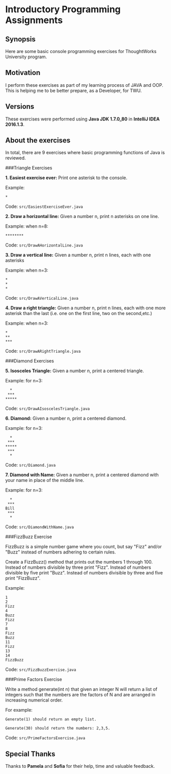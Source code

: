 Introductory Programming Assignments
======


## Synopsis

Here are some basic console programming exercises for ThoughtWorks University program. 

## Motivation

I perform these exercises as part of my learning process of JAVA and OOP. This is helping me to be better prepare, as a Developer, for TWU.


## Versions

These exercises were performed using **Java JDK 1.7.0_80** in **IntelliJ IDEA 2016.1.3**.


## About the exercises

In total, there are 9 exercises where basic programming functions of Java is reviewed.

###Triangle Exercises

**1. Easiest exercise ever:**
Print one asterisk to the console.

Example: 

``` 
* 
```

Code: `src/EasiestExerciseEver.java`

**2. Draw a horizontal line:**
Given a number n, print n asterisks on one line.

Example: 
when n=8:  

``` 
******** 
```

Code: `src/DrawAHorizontalLine.java`


**3. Draw a vertical line:**
Given a number n, print n lines, each with one asterisks


Example: 
when n=3:

```
*
*
*
```

Code: `src/DrawAVerticalLine.java`

**4. Draw a right triangle:**
Given a number n, print n lines, each with one more asterisk than the last (i.e. one on the first line, two on the second,etc.) 

Example:
when n=3:

```
*
**
***
```

Code: `src/DrawARightTriangle.java`

###Diamond Exercises

**5. Isosceles Triangle:**
Given a number n, print a centered triangle. 

Example: 
for n=3:

```
  *
 ***
*****
```
Code: `src/DrawAIsoscelesTriangle.java`

**6. Diamond:**
Given a number n, print a centered diamond. 

Example: 
for n=3:

```
  *
 ***
*****
 ***
  *
```

Code: `src/Diamond.java`

**7. Diamond with Name:**
Given a number n, print a centered diamond with your name in place of the middle line. 

Example:
for n=3:

```
  *
 ***
Bill
 ***
  *
```

Code: `src/DiamondWithName.java`

###FizzBuzz Exercise

FizzBuzz is a simple number game where you count, but say "Fizz" and/or "Buzz" instead of numbers adhering to certain rules.

Create a FizzBuzz() method that prints out the numbers 1 through 100.
Instead of numbers divisible by three print "Fizz".
Instead of numbers divisible by five print "Buzz".
Instead of numbers divisible by three and five print "FizzBuzz".


Example:

```
1
2
Fizz
4
Buzz
Fizz
7
8
Fizz
Buzz
11
Fizz
13
14
FizzBuzz
```

Code: `src/FizzBuzzExercise.java`

###Prime Factors Exercise

Write a method generate(int n) that given an integer N will return a list of integers such that the numbers are the factors of N and are arranged in increasing numerical order.

For example: 

```
Generate(1) should return an empty list.

Generate(30) should return the numbers: 2,3,5.
```

Code: `src/PrimeFactorsExercise.java`

## Special Thanks

Thanks to **Pamela** and **Sofia** for their help, time and valuable feedback. 

